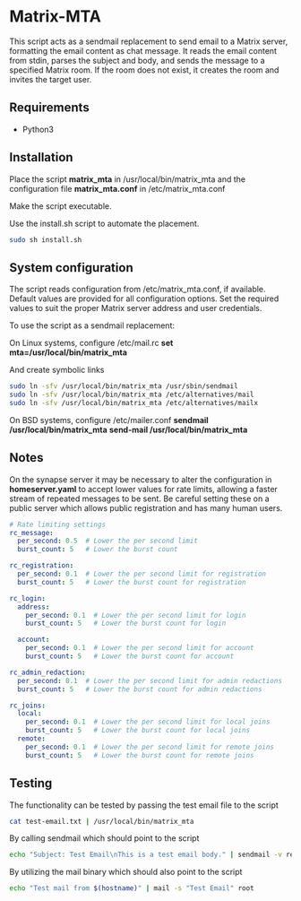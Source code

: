 # Matrix-MTA

This script acts as a sendmail replacement to send email to a Matrix server,
formatting the email content as chat message.
It reads the email content from stdin, parses the subject and body, and sends
the message to a specified Matrix room.
If the room does not exist, it creates the room and invites the target user.

## Requirements

- Python3

## Installation

Place the script **matrix_mta** in /usr/local/bin/matrix_mta
and the configuration file **matrix_mta.conf** in /etc/matrix_mta.conf

Make the script executable.

Use the install.sh script to automate the placement.

```sh
sudo sh install.sh
```

## System configuration

The script reads configuration from /etc/matrix_mta.conf, if available.
Default values are provided for all configuration options.
Set the required values to suit the proper Matrix server address
and user credentials.

To use the script as a sendmail replacement:

On Linux systems, configure /etc/mail.rc
**set mta=/usr/local/bin/matrix_mta**

And create symbolic links

```sh
sudo ln -sfv /usr/local/bin/matrix_mta /usr/sbin/sendmail
sudo ln -sfv /usr/local/bin/matrix_mta /etc/alternatives/mail
sudo ln -sfv /usr/local/bin/matrix_mta /etc/alternatives/mailx
```

On BSD systems, configure /etc/mailer.conf
**sendmail        /usr/local/bin/matrix_mta**
**send-mail       /usr/local/bin/matrix_mta**

## Notes

On the synapse server it may be necessary to alter the configuration in
**homeserver.yaml** to accept lower values for rate limits, allowing a faster
stream of repeated messages to be sent.
Be careful setting these on a public server which allows public registration
and has many human users.

```yaml
# Rate limiting settings
rc_message:
  per_second: 0.5  # Lower the per second limit
  burst_count: 5   # Lower the burst count

rc_registration:
  per_second: 0.1  # Lower the per second limit for registration
  burst_count: 5   # Lower the burst count for registration

rc_login:
  address:
    per_second: 0.1  # Lower the per second limit for login
    burst_count: 5   # Lower the burst count for login

  account:
    per_second: 0.1  # Lower the per second limit for account
    burst_count: 5   # Lower the burst count for account

rc_admin_redaction:
  per_second: 0.1  # Lower the per second limit for admin redactions
  burst_count: 5   # Lower the burst count for admin redactions

rc_joins:
  local:
    per_second: 0.1  # Lower the per second limit for local joins
    burst_count: 5   # Lower the burst count for local joins
  remote:
    per_second: 0.1  # Lower the per second limit for remote joins
    burst_count: 5   # Lower the burst count for remote joins
```

## Testing

The functionality can be tested by passing the test email file to the script

```sh
cat test-email.txt | /usr/local/bin/matrix_mta
```

By calling sendmail which should point to the script

```sh
echo "Subject: Test Email\nThis is a test email body." | sendmail -v recipient@example.com
```

By utilizing the mail binary which should also point to the script

```sh
echo "Test mail from $(hostname)" | mail -s "Test Email" root
```
